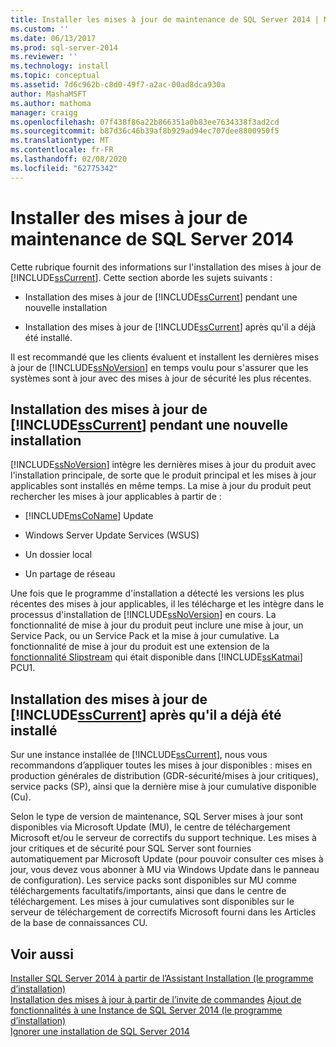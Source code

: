 ```yaml
---
title: Installer les mises à jour de maintenance de SQL Server 2014 | Microsoft Docs
ms.custom: ''
ms.date: 06/13/2017
ms.prod: sql-server-2014
ms.reviewer: ''
ms.technology: install
ms.topic: conceptual
ms.assetid: 7d6c962b-c8d0-49f7-a2ac-00ad8dca930a
author: MashaMSFT
ms.author: mathoma
manager: craigg
ms.openlocfilehash: 07f438f86a22b866351a0b83ee7634338f3ad2cd
ms.sourcegitcommit: b87d36c46b39af8b929ad94ec707dee8800950f5
ms.translationtype: MT
ms.contentlocale: fr-FR
ms.lasthandoff: 02/08/2020
ms.locfileid: "62775342"
---
```

# <a name="install-sql-server-2014-servicing-updates"></a>Installer des mises à jour de maintenance de SQL Server 2014
  Cette rubrique fournit des informations sur l'installation des mises à jour de [!INCLUDE[ssCurrent](../../includes/sscurrent-md.md)]. Cette section aborde les sujets suivants :  
  
-   Installation des mises à jour de [!INCLUDE[ssCurrent](../../includes/sscurrent-md.md)] pendant une nouvelle installation  
  
-   Installation des mises à jour de [!INCLUDE[ssCurrent](../../includes/sscurrent-md.md)] après qu'il a déjà été installé.  
  
 Il est recommandé que les clients évaluent et installent les dernières mises à jour de [!INCLUDE[ssNoVersion](../../includes/ssnoversion-md.md)] en temps voulu pour s'assurer que les systèmes sont à jour avec des mises à jour de sécurité les plus récentes.  
  
## <a name="installing-updates-for-includesscurrentincludessscurrent-mdmd-during-a-new-installation"></a>Installation des mises à jour de [!INCLUDE[ssCurrent](../../includes/sscurrent-md.md)] pendant une nouvelle installation  
 [!INCLUDE[ssNoVersion](../../includes/ssnoversion-md.md)] intègre les dernières mises à jour du produit avec l'installation principale, de sorte que le produit principal et les mises à jour applicables sont installés en même temps. La mise à jour du produit peut rechercher les mises à jour applicables à partir de :  
  
-   [!INCLUDE[msCoName](../../includes/msconame-md.md)] Update  
  
-   Windows Server Update Services (WSUS)  
  
-   Un dossier local  
  
-   Un partage de réseau  
  
 Une fois que le programme d'installation a détecté les versions les plus récentes des mises à jour applicables, il les télécharge et les intègre dans le processus d'installation de [!INCLUDE[ssNoVersion](../../includes/ssnoversion-md.md)] en cours. La fonctionnalité de mise à jour du produit peut inclure une mise à jour, un Service Pack, ou un Service Pack et la mise à jour cumulative. La fonctionnalité de mise à jour du produit est une extension de la [fonctionnalité Slipstream](https://go.microsoft.com/fwlink/?LinkId=219945) qui était disponible dans [!INCLUDE[ssKatmai](../../includes/sskatmai-md.md)] PCU1.  
  
## <a name="installing-updates-for-includesscurrentincludessscurrent-mdmd-after-it-has-already-been-installed"></a>Installation des mises à jour de [!INCLUDE[ssCurrent](../../includes/sscurrent-md.md)] après qu'il a déjà été installé  
 Sur une instance installée de [!INCLUDE[ssCurrent](../../includes/sscurrent-md.md)], nous vous recommandons d’appliquer toutes les mises à jour disponibles : mises en production générales de distribution (GDR-sécurité/mises à jour critiques), service packs (SP), ainsi que la dernière mise à jour cumulative disponible (Cu).  
  
 Selon le type de version de maintenance, SQL Server mises à jour sont disponibles via Microsoft Update (MU), le centre de téléchargement Microsoft et/ou le serveur de correctifs du support technique. Les mises à jour critiques et de sécurité pour SQL Server sont fournies automatiquement par Microsoft Update (pour pouvoir consulter ces mises à jour, vous devez vous abonner à MU via Windows Update dans le panneau de configuration). Les service packs sont disponibles sur MU comme téléchargements facultatifs/importants, ainsi que dans le centre de téléchargement. Les mises à jour cumulatives sont disponibles sur le serveur de téléchargement de correctifs Microsoft fourni dans les Articles de la base de connaissances CU.  
  
## <a name="see-also"></a>Voir aussi  
 [Installer SQL Server 2014 à partir de l’Assistant Installation &#40;le programme d’installation&#41;](install-sql-server-from-the-installation-wizard-setup.md)   
 [Installation des mises à jour à partir de l’invite de commandes](installing-updates-from-the-command-prompt.md) [Ajout de fonctionnalités à une Instance de SQL Server 2014 &#40;le programme d’installation&#41;](add-features-to-an-instance-of-sql-server-setup.md)   
 [Ignorer une installation de SQL Server 2014](repair-a-failed-sql-server-installation.md)  
  
  

